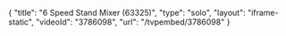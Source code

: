 {
    "title": "6 Speed Stand Mixer (63325)",
    "type": "solo",
    "layout": "iframe-static",
    "videoId": "3786098",
    "url": "\/tvpembed\/3786098"
}